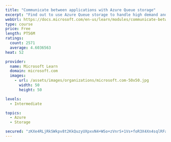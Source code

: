 ```yaml
---
title: "Communicate between applications with Azure Queue storage"
excerpt: "Find out to use Azure Queue storage to handle high demand and improve resilience in your distributed applications."
webUrl: https://docs.microsoft.com/en-us/learn/modules/communicate-between-apps-with-azure-queue-storage/
type: course
price: Free
length: PT56M
ratings:
  count: 2571
  average: 4.6036563
heat: 52

provider:
  name: Microsoft Learn
  domain: microsoft.com
  images:
    - url: /assets/images/organizations/microsoft.com-50x50.jpg
      width: 50
      height: 50

levels:
  - Intermediate

topics:
  - Azure
  - Storage

secured: "zKXe4RLjRkSWkpv8t2KkQuzyUXpxvN4+WSo+zVnrS+1Vs+foR3X4Xn4sqlRFaP4ynAr7KdDcWG0vx9M5bW3BOo01lP5hhkDs13YerAwEvYMBSHQcSE3S5TChEPqpQhf64ZLcY8e3I9+vRtrnXOHlNTxZhvTFzT5ACl9oIar00ZUk7OS4dTUqQZBoQJR6cjk9ZoFDlpIbxneBQ0e7lXwcT8l+9q++mQwG6AJSf/lxwRi+k1g73LnRCGNiKeYMQ8wjC4nqLiotU2eqbd+j7QxmqW+X1HMoujelZZW6NSRLEpYh5e16pa1HUnucKrJlUs6fnaWymBaYIY3TITvCcYdZvoorcOlLiHkPXjSvvEPwr4Yy2c1m6+Uy6Bb+8eQaxi4Dq2MZzpGC/FLyl+IvOtR5sKbNp5sUA1VgV8fDxHPj/Bo=;fNhh7iSkfdKOZDkC0lwNpA=="
---
```


